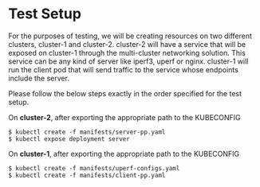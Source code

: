 # Test Setup

For the purposes of testing, we will be creating resources on two different clusters, cluster-1 and cluster-2. cluster-2 will have a service that will be exposed on cluster-1 through the multi-cluster networking solution. This service can be any kind of server like iperf3, uperf or nginx. cluster-1 will run the client pod that will send traffic to the service whose endpoints include the server.

Please follow the below steps exactly in the order specified for the test setup.

On **cluster-2**, after exporting the appropriate path to the KUBECONFIG

```shell
$ kubectl create -f manifests/server-pp.yaml
$ kubectl expose deployment server
```

On **cluster-1**, after exporting the appropriate path to the KUBECONFIG

```shell
$ kubectl create -f manifests/uperf-configs.yaml
$ kubectl create -f manifests/client-pp.yaml
```
